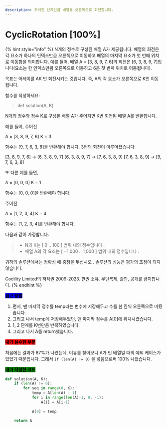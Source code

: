 ```yaml
---
description: 주어진 단계만큼 배열을 오른쪽으로 회전합니다.
---
```


# CyclicRotation \[100%]

{% hint style="info" %}
N개의 정수로 구성된 배열 A가 제공됩니다. 배열의 회전은 각 요소가 하나의 인덱스만큼 오른쪽으로 이동하고 배열의 마지막 요소가 첫 번째 위치로 이동함을 의미합니다. 예를 들어, 배열 A = \[3, 8, 9, 7, 6]의 회전은 \[6, 3, 8, 9, 7]입니다(요소는 한 인덱스만큼 오른쪽으로 이동하고 6은 첫 번째 위치로 이동됩니다).

목표는 어레이를 AK 번 회전시키는 것입니다. 즉, A의 각 요소가 오른쪽으로 K번 이동됩니다.

함수를 작성하세요:

> def solution(A, K)

N개의 정수와 정수 K로 구성된 배열 A가 주어지면 K번 회전된 배열 A를 반환합니다.

예를 들어, 주어진

A = \[3, 8, 9, 7, 6] K = 3

함수는 \[9, 7, 6, 3, 8]을 반환해야 합니다. 3번의 회전이 이루어졌습니다:

\[3, 8, 9, 7, 6] -> \[6, 3, 8, 9, 7] \[6, 3, 8, 9, 7] -> \[7, 6, 3, 8, 9] \[7, 6, 3, 8, 9] -> \[9, 7, 6, 3, 8]

또 다른 예를 들면,

A = \[0, 0, 0] K = 1

함수는 \[0, 0, 0]을 반환해야 합니다.

주어진

A = \[1, 2, 3, 4] K = 4

함수는 \[1, 2, 3, 4]를 반환해야 합니다.

다음과 같이 가정합니다.

> * N과 K는 \[ 0 .. 100 ] 범위 내의 정수입니다 .
> * 배열 A의 각 요소는 \[ −1,000 .. 1,000 ] 범위 내의 정수입니다 .

귀하의 솔루션에서는 정확성 에 중점을 두십시오 . 솔루션의 성능은 평가의 초점이 되지 않습니다.



Codility Limited의 저작권 2009-2023. 판권 소유. 무단복제, 출판, 공개를 금지합니다.
{% endhint %}



<mark style="background-color:blue;">**접근 방법**</mark>

1. 먼저, 맨 마지막 정수를 temp라는 변수에 저장해두고 수를 한 칸씩 오른쪽으로 미뤘습니다.
2. 그리고 나서 temp에 저장해두었던, 맨 마지막 정수를 A\[0]에 위치시켰습니다.
3. 1, 2 단계를 K번만큼 반복하였습니다.
4. 그리고 나서 A를 return했습니다.



<mark style="background-color:red;">**내가 실수한 부분**</mark>

처음에는 결과가 87%가 나왔는데, 이유를 찾아보니 A가 빈 배열일 때의 예외 케이스가 있었기 때문입니다. 그래서 `if (len(A) != 0)` 을 넣음으로써 100% 나왔습니다.



<mark style="background-color:green;">**내가 작성한 코드**</mark>

```python
def solution(A, K):
    if (len(A) != 0):
        for seq in range(0, K):
            temp = A[len(A) - 1]
            for i in range(len(A)-1, 0, -1):
                A[i] = A[i-1]
    
            A[0] = temp
    
    return A
```
